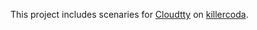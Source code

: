 This project includes scenaries for [Cloudtty](https://github.com/cloudtty/cloudtty) on [killercoda](https://killercoda.com).